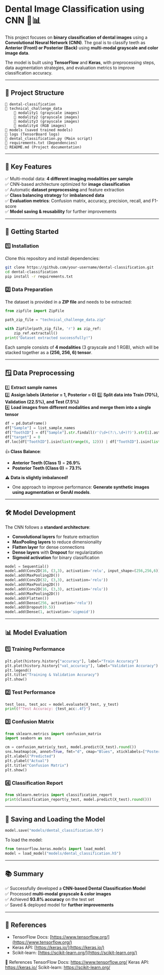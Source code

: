 # **Dental Image Classification using CNN** 🦷📊  

This project focuses on **binary classification of dental images** using a **Convolutional Neural Network (CNN)**. The goal is to classify teeth as **Anterior (Front) or Posterior (Back)** using **multi-modal grayscale and color image data**.  

The model is built using **TensorFlow** and **Keras**, with preprocessing steps, data augmentation strategies, and evaluation metrics to improve classification accuracy.  

---

## **📂 Project Structure**  

```
📎 dental-classification
📁 technical_challenge_data
    📁 modality1 (grayscale images)
    📁 modality2 (grayscale images)
    📁 modality3 (grayscale images)
    📁 modality4 (RGB images)
📁 models (saved trained models)
📁 logs (TensorBoard logs)
📃 dental_classification.py (Main script)
📃 requirements.txt (Dependencies)
📃 README.md (Project documentation)
```

---

## **📌 Key Features**  

✅ Multi-modal data: **4 different imaging modalities per sample**  
✅ CNN-based architecture optimized for **image classification**  
✅ Automatic **dataset preprocessing** and feature extraction  
✅ **Class balancing strategy** for **imbalanced data**  
✅ **Evaluation metrics**: Confusion matrix, accuracy, precision, recall, and F1-score  
✅ **Model saving & reusability** for further improvements  

---

## **🚀 Getting Started**  

### **1️⃣ Installation**  

Clone this repository and install dependencies:

```bash
git clone https://github.com/your-username/dental-classification.git
cd dental-classification
pip install -r requirements.txt
```

### **2️⃣ Data Preparation**  

The dataset is provided in a **ZIP file** and needs to be extracted:

```python
from zipfile import ZipFile  

path_zip_file = "technical_challenge_data.zip"  

with ZipFile(path_zip_file, 'r') as zip_ref:
    zip_ref.extractall()
print("Dataset extracted successfully!")
```

Each sample consists of **4 modalities** (3 grayscale and 1 RGB), which will be stacked together as a **(256, 256, 6) tensor**.

---

## **🪟 Data Preprocessing**  

1️⃣ **Extract sample names**  
2️⃣ **Assign labels (Anterior = 1, Posterior = 0)**
3️⃣ **Split data into Train (70%), Validation (22.5%), and Test (7.5%)**  
4️⃣ **Load images from different modalities and merge them into a single tensor**  

```python
df = pd.DataFrame()
df["Sample"] = list_sample_names
df["ToothID"] = df["Sample"].str.findall(r'(\d+(?:\.\d+)?)').str[1].astype(int)
df["target"] = 0
df.loc[df["ToothID"].isin(list(range(6, 12))) | df["ToothID"].isin(list(range(22, 28))), "target"] = 1
```

👍 **Class Balance**:  
- **Anterior Teeth (Class 1)** = **26.9%**  
- **Posterior Teeth (Class 0)** = **73.1%**  

⚠️ **Data is slightly imbalanced!**  
- One approach to improve performance: **Generate synthetic images using augmentation or GenAI models**.

---

## **🛠 Model Development**  

The CNN follows a **standard architecture**:  
- **Convolutional layers** for feature extraction  
- **MaxPooling layers** to reduce dimensionality  
- **Flatten layer** for dense connections  
- **Dense layers** with **Dropout** for regularization  
- **Sigmoid activation** for binary classification  

```python
model = Sequential()
model.add(Conv2D(16, (3,3), activation='relu', input_shape=(256,256,6)))
model.add(MaxPooling2D())
model.add(Conv2D(32, (3,3), activation='relu'))
model.add(MaxPooling2D())
model.add(Conv2D(16, (3,3), activation='relu'))
model.add(MaxPooling2D())
model.add(Flatten())
model.add(Dense(256, activation='relu'))
model.add(Dropout(0.5))
model.add(Dense(1, activation='sigmoid'))
```

---

## **📊 Model Evaluation**  

### **1️⃣ Training Performance**
```python
plt.plot(history.history["accuracy"], label="Train Accuracy")
plt.plot(history.history["val_accuracy"], label="Validation Accuracy")
plt.legend()
plt.title("Training & Validation Accuracy")
plt.show()
```

### **2️⃣ Test Performance**  
```python
test_loss, test_acc = model.evaluate(X_test, y_test)
print(f"Test Accuracy: {test_acc:.4f}")
```

### **3️⃣ Confusion Matrix**
```python
from sklearn.metrics import confusion_matrix
import seaborn as sns

cm = confusion_matrix(y_test, model.predict(X_test).round())
sns.heatmap(cm, annot=True, fmt="d", cmap="Blues", xticklabels=["Posterior", "Anterior"], yticklabels=["Posterior", "Anterior"])
plt.xlabel("Predicted")
plt.ylabel("Actual")
plt.title("Confusion Matrix")
plt.show()
```

### **4️⃣ Classification Report**
```python
from sklearn.metrics import classification_report
print(classification_report(y_test, model.predict(X_test).round()))
```

---

## **📀 Saving and Loading the Model**  

```python
model.save("models/dental_classification.h5")
```

To load the model:
```python
from tensorflow.keras.models import load_model
model = load_model("models/dental_classification.h5")
```

---

## **📚 Summary**  

✅ Successfully developed a **CNN-based Dental Classification Model**  
✅ Processed **multi-modal grayscale & color images**  
✅ Achieved **93.8% accuracy** on the test set  
✅ Saved & deployed model for **further improvements**  

---

## **📃 References**  

- TensorFlow Docs: [https://www.tensorflow.org/](https://www.tensorflow.org/)  
- Keras API: [https://keras.io/](https://keras.io/)  
- Scikit-learn: [https://scikit-learn.org/](https://scikit-learn.org/)  


📜 References
TensorFlow Docs: https://www.tensorflow.org/
Keras API: https://keras.io/
Scikit-learn: https://scikit-learn.org/
